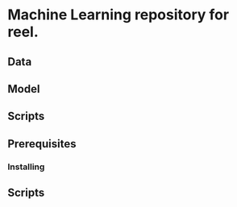 # Machine Learning repository for reel.

## Data

## Model

## Scripts

## Prerequisites

### Installing

## Scripts
